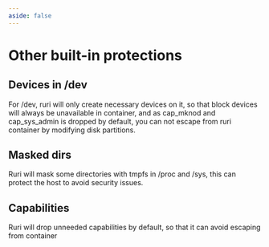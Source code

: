 ```yaml
---
aside: false
---
```


# Other built-in protections

## Devices in /dev

For /dev, ruri will only create necessary devices on it, so that block devices will always be unavailable in container, and as cap_mknod and cap_sys_admin is dropped by default, you can not escape from ruri container by modifying disk partitions.

## Masked dirs

Ruri will mask some directories with tmpfs in /proc and /sys, this can protect the host to avoid security issues.

## Capabilities

Ruri will drop unneeded capabilities by default, so that it can avoid escaping from container
